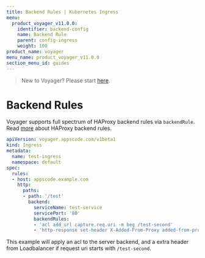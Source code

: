 ```yaml
---
title: Backend Rules | Kubernetes Ingress
menu:
  product_voyager_v11.0.0:
    identifier: backend-config
    name: Backend Rule
    parent: config-ingress
    weight: 100
product_name: voyager
menu_name: product_voyager_v11.0.0
section_menu_id: guides
---
```


> New to Voyager? Please start [here](/products/voyager/v11.0.0/concepts/overview).

# Backend Rules

Voyager supports full spectrum of HAProxy backend rules via `backendRule`. Read [more](https://cbonte.github.io/haproxy-dconv/1.7/configuration.html)
about HAProxy backend rules.

```yaml
apiVersion: voyager.appscode.com/v1beta1
kind: Ingress
metadata:
  name: test-ingress
  namespace: default
spec:
  rules:
  - host: appscode.example.com
    http:
      paths:
      - path: '/test'
        backend:
          serviceName: test-service
          servicePort: '80'
          backendRules:
          - 'acl add_url capture.req.uri -m beg /test-second'
          - 'http-response set-header X-Added-From-Proxy added-from-proxy if add_url'
```

This example will apply an acl to the server backend, and a extra header from Loadbalancer if request uri
starts with `/test-second`.